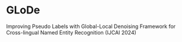 # GLoDe
Improving Pseudo Labels with Global-Local Denoising Framework for Cross-lingual Named Entity Recognition (IJCAI 2024)
